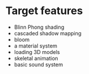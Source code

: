 # Target features
- Blinn Phong shading
- cascaded shadow mapping
- bloom
- a material system
- loading 3D models
- skeletal animation
- basic sound system

